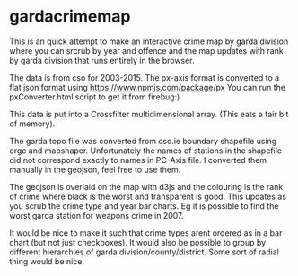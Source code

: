 # gardacrimemap
This is an quick attempt to make an interactive crime map by garda division where you can srcrub by year and offence and the map updates with rank by garda division that runs entirely in the browser. 

The data is from cso for 2003-2015. The px-axis format is converted to a flat json format using https://www.npmjs.com/package/px You can run the pxConverter.html script to get it from firebug:) 

This data is put into a Crossfilter multidimensional array. (This eats a fair bit of memory). 

The garda topo file was converted from cso.ie boundary shapefile using orge and mapshaper. Unfortunately the names of stations in the shapefile did not correspond exactly to names in PC-Axis file. I converted them manually in the geojson, feel free to use them.

The geojson is overlaid on the map with d3js and the colouring is the rank of crime where black is the worst and transparent is good. This updates as you scrub the crime type and year bar charts. Eg it is possible to find the worst garda station for weapons crime in 2007.

It would be nice to make it such that crime types arent ordered as in a bar chart (but not just checkboxes). 
It would also be possible to group by different hierarchies of garda division/county/district. Some sort of radial thing would be nice. 